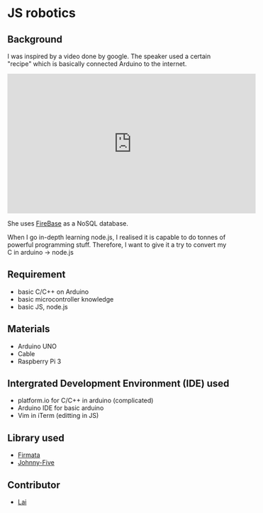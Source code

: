 # JS robotics
## Background
I was inspired by a video done by google. The speaker used a certain "recipe" which is basically connected Arduino to the internet.

<iframe width="560" height="315" src="https://www.youtube.com/embed/_RjfoNnxKGA" frameborder="0" allowfullscreen></iframe>

She uses [FireBase](https://firebase.google.com) as a NoSQL database.

When I go in-depth learning node.js, I realised it is capable to do tonnes of powerful programming stuff.
Therefore, I want to give it a try to convert my C in arduino -> node.js

## Requirement
* basic C/C++ on Arduino
* basic microcontroller knowledge
* basic JS, node.js

## Materials
* Arduino UNO
* Cable
* Raspberry Pi 3

## Intergrated Development Environment (IDE) used
* platform.io for C/C++ in arduino (complicated)
* Arduino IDE for basic arduino
* Vim in iTerm (editting in JS)

## Library used
* [Firmata](https://www.arduino.cc/en/reference/firmata)
* [Johnny-Five](http://johnny-five.io)

## Contributor
* [Lai](http://github.com/superoo7")


